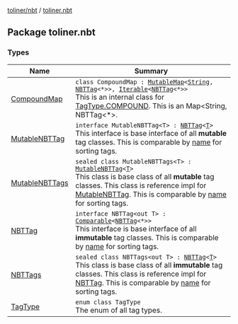 [toliner/nbt](../index.md) / [toliner.nbt](./index.md)

## Package toliner.nbt

### Types

| Name | Summary |
|---|---|
| [CompoundMap](-compound-map/index.md) | `class CompoundMap : `[`MutableMap`](https://kotlinlang.org/api/latest/jvm/stdlib/kotlin.collections/-mutable-map/index.html)`<`[`String`](https://kotlinlang.org/api/latest/jvm/stdlib/kotlin/-string/index.html)`, `[`NBTTag`](-n-b-t-tag/index.md)`<*>>, `[`Iterable`](https://kotlinlang.org/api/latest/jvm/stdlib/kotlin.collections/-iterable/index.html)`<`[`NBTTag`](-n-b-t-tag/index.md)`<*>>`<br>This is an internal class for [TagType.COMPOUND](-tag-type/-c-o-m-p-o-u-n-d.md). This is an Map&lt;String, NBTTag&lt;*&gt;. |
| [MutableNBTTag](-mutable-n-b-t-tag/index.md) | `interface MutableNBTTag<T> : `[`NBTTag`](-n-b-t-tag/index.md)`<`[`T`](-mutable-n-b-t-tag/index.md#T)`>`<br>This interface is base interface of all **mutable** tag classes. This is comparable by [name](-n-b-t-tag/name.md) for sorting tags. |
| [MutableNBTTags](-mutable-n-b-t-tags/index.md) | `sealed class MutableNBTTags<T> : `[`MutableNBTTag`](-mutable-n-b-t-tag/index.md)`<`[`T`](-mutable-n-b-t-tags/index.md#T)`>`<br>This class is base class of all **mutable** tag classes. This class is reference impl for [MutableNBTTag](-mutable-n-b-t-tag/index.md). This is comparable by [name](#) for sorting tags. |
| [NBTTag](-n-b-t-tag/index.md) | `interface NBTTag<out T> : `[`Comparable`](https://kotlinlang.org/api/latest/jvm/stdlib/kotlin/-comparable/index.html)`<`[`NBTTag`](-n-b-t-tag/index.md)`<*>>`<br>This interface is base interface of all **immutable** tag classes. This is comparable by [name](-n-b-t-tag/name.md) for sorting tags. |
| [NBTTags](-n-b-t-tags/index.md) | `sealed class NBTTags<out T> : `[`NBTTag`](-n-b-t-tag/index.md)`<`[`T`](-n-b-t-tags/index.md#T)`>`<br>This class is base class of all **immutable** tag classes. This class is reference impl for [NBTTag](-n-b-t-tag/index.md). This is comparable by [name](-n-b-t-tag/name.md) for sorting tags. |
| [TagType](-tag-type/index.md) | `enum class TagType`<br>The enum of all tag types. |
